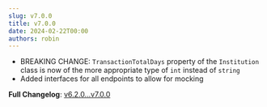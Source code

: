 ```yaml
---
slug: v7.0.0
title: v7.0.0
date: 2024-02-22T00:00
authors: robin
---
```


- BREAKING CHANGE: `TransactionTotalDays` property of the `Institution` class is now of the more appropriate type of `int` instead of `string`
- Added interfaces for all endpoints to allow for mocking

**Full Changelog**: [v6.2.0...v7.0.0](https://github.com/RobinTTY/NordigenApiClient/compare/v6.2.0...v7.0.0)

